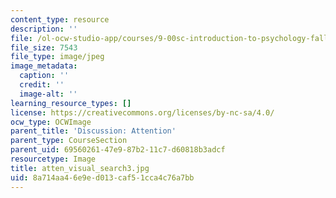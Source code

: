 ```yaml
---
content_type: resource
description: ''
file: /ol-ocw-studio-app/courses/9-00sc-introduction-to-psychology-fall-2011/8a714aa46e9ed013caf51cca4c76a7bb_atten_visual_search3.jpg
file_size: 7543
file_type: image/jpeg
image_metadata:
  caption: ''
  credit: ''
  image-alt: ''
learning_resource_types: []
license: https://creativecommons.org/licenses/by-nc-sa/4.0/
ocw_type: OCWImage
parent_title: 'Discussion: Attention'
parent_type: CourseSection
parent_uid: 69560261-47e9-87b2-11c7-d60818b3adcf
resourcetype: Image
title: atten_visual_search3.jpg
uid: 8a714aa4-6e9e-d013-caf5-1cca4c76a7bb
---
```

